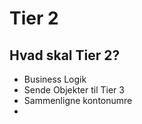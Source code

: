 # Tier 2

## Hvad skal Tier 2?

- Business Logik
- Sende Objekter til Tier 3
- Sammenligne kontonumre
- 